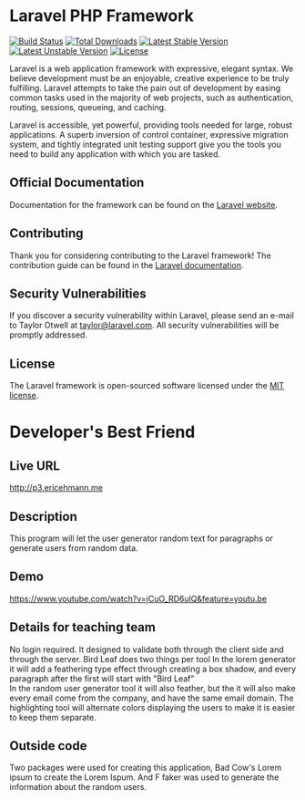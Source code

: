 # Laravel PHP Framework

[![Build Status](https://travis-ci.org/laravel/framework.svg)](https://travis-ci.org/laravel/framework)
[![Total Downloads](https://poser.pugx.org/laravel/framework/d/total.svg)](https://packagist.org/packages/laravel/framework)
[![Latest Stable Version](https://poser.pugx.org/laravel/framework/v/stable.svg)](https://packagist.org/packages/laravel/framework)
[![Latest Unstable Version](https://poser.pugx.org/laravel/framework/v/unstable.svg)](https://packagist.org/packages/laravel/framework)
[![License](https://poser.pugx.org/laravel/framework/license.svg)](https://packagist.org/packages/laravel/framework)

Laravel is a web application framework with expressive, elegant syntax. We believe development must be an enjoyable, creative experience to be truly fulfilling. Laravel attempts to take the pain out of development by easing common tasks used in the majority of web projects, such as authentication, routing, sessions, queueing, and caching.

Laravel is accessible, yet powerful, providing tools needed for large, robust applications. A superb inversion of control container, expressive migration system, and tightly integrated unit testing support give you the tools you need to build any application with which you are tasked.

## Official Documentation

Documentation for the framework can be found on the [Laravel website](http://laravel.com/docs).

## Contributing

Thank you for considering contributing to the Laravel framework! The contribution guide can be found in the [Laravel documentation](http://laravel.com/docs/contributions).

## Security Vulnerabilities

If you discover a security vulnerability within Laravel, please send an e-mail to Taylor Otwell at taylor@laravel.com. All security vulnerabilities will be promptly addressed.

## License

The Laravel framework is open-sourced software licensed under the [MIT license](http://opensource.org/licenses/MIT).

# Developer's Best Friend

## Live URL
<http://p3.ericehmann.me>


## Description
This program will let the user generator random text for paragraphs or 
generate users from random data.  
## Demo
<https://www.youtube.com/watch?v=jCuO_RD6ulQ&feature=youtu.be>

## Details for teaching team
No login required.
It designed to validate both through the client side and through the server.
Bird Leaf does two things per tool  In the lorem generator it will add a feathering
type effect through creating a box shadow, and every paragraph after the first will
start with "Bird Leaf"  
In the random user generator tool it will also feather, but the it will also
make every email come from the company, and have the same email domain.
The highlighting tool will alternate colors displaying the users to make it is easier
to keep them separate. 

## Outside code
Two packages were used for creating this application, Bad Cow's Lorem ipsum to create
the Lorem Ispum.  And F faker was used to generate the information about the random users.  
